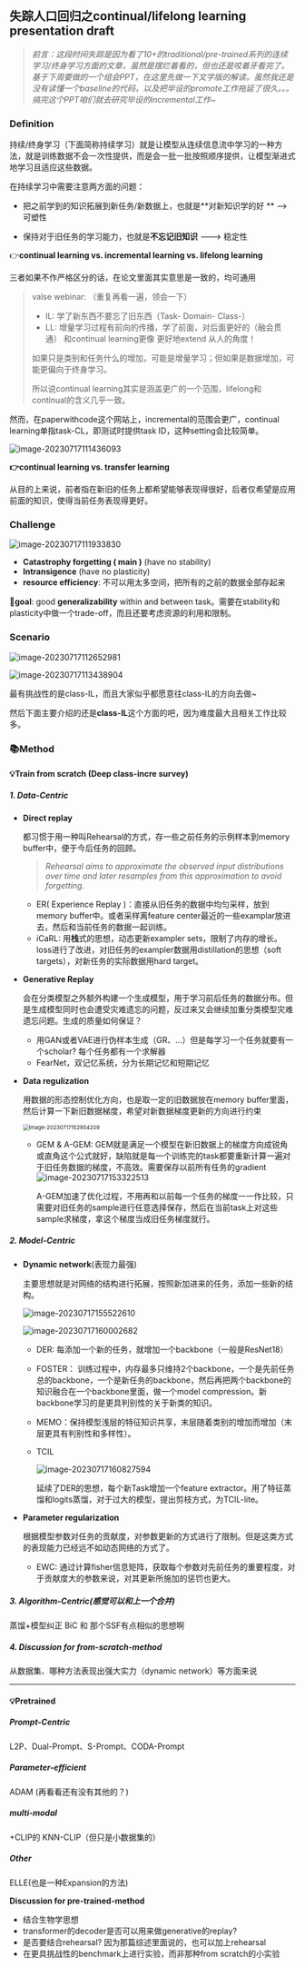 ## 失踪人口回归之continual/lifelong learning presentation draft



> *前言：这段时间失踪是因为看了10+的traditional/pre-trained系列的连续学习/终身学习方面的文章，虽然是摆烂着看的，但也还是咬着牙看完了。基于下周要做的一个组会PPT，在这里先做一下文字版的解读。虽然我还是没有读懂一个baseline的代码，以及把毕设的promote工作拖延了很久。。。 搞完这个PPT咱们就去研究毕设的incremental工作~*



### Definition

持续/终身学习（下面简称持续学习）就是让模型从连续信息流中学习的一种方法，就是训练数据不会一次性提供，而是会一批一批按照顺序提供，让模型渐进式地学习且适应这些数据。

在持续学习中需要注意两方面的问题：

- 把之前学到的知识拓展到新任务/新数据上，也就是**对新知识学的好 **  --> 可塑性

- 保持对于旧任务的学习能力，也就是**不忘记旧知识**    ---> 稳定性

  

👉**continual learning vs. incremental learning vs. lifelong learning**

三者如果不作严格区分的话，在论文里面其实意思是一致的，均可通用

> valse webinar: （重复再看一遍，领会一下）
>
> - IL: 学了新东西不要忘了旧东西（Task- Domain- Class-）
> - LL: 增量学习过程有前向的传播，学了前面，对后面更好的（融会贯通）  和continual learning更像  更好地extend   从人的角度！ 
>
> 如果只是类别和任务什么的增加，可能是增量学习；但如果是数据增加，可能更偏向于终身学习。
>
> 所以说continual learning其实是涵盖更广的一个范围，lifelong和continual的含义几乎一致。

然而，在paperwithcode这个网站上，incremental的范围会更广，continual learning单指task-CL，即测试时提供task ID，这种setting会比较简单。

![image-20230717111436093](assets/image-20230717111436093.png)



**👉continual learning vs. transfer learning**

从目的上来说，前者指在新旧的任务上都希望能够表现得很好，后者仅希望是应用前面的知识，使得当前任务表现得更好。



### Challenge

![image-20230717111933830](assets/image-20230717111933830.png)

- **Catastrophy forgetting ( main )** (have no stability)
- **Intransigence** (have no plasticity)
- **resource efficiency**: 不可以用太多空间，把所有的之前的数据全部存起来



🎯**goal**: good **generalizability** within and between task。需要在stability和plasticity中做一个trade-off，而且还要考虑资源的利用和限制。



### Scenario

![image-20230717112652981](assets/image-20230717112652981.png)

![image-20230717113438904](assets/image-20230717113438904.png)

最有挑战性的是class-IL，而且大家似乎都愿意往class-IL的方向去做~ 

然后下面主要介绍的还是**class-IL**这个方面的吧，因为难度最大且相关工作比较多。



### 📚Method

#### 💡Train from scratch (Deep class-incre survey)

##### 1. Data-Centric

- **Direct replay**

  都习惯于用一种叫Rehearsal的方式，存一些之前任务的示例样本到memory buffer中，便于今后任务的回顾。

  > *Rehearsal aims to approximate the observed input distributions over time and later resamples from this approximation to avoid forgetting.*

  - ER( Experience Replay )：直接从旧任务的数据中均匀采样，放到memory buffer中。或者采样离feature center最近的一些examplar放进去，然后和当前任务的数据一起训练。
  - iCaRL: 用**栈**式的思想，动态更新exampler sets，限制了内存的增长。loss进行了改进，对旧任务的exampler数据用distillation的思想（soft targets），对新任务的实际数据用hard target。

- **Generative Replay**

  会在分类模型之外额外构建一个生成模型，用于学习前后任务的数据分布。但是生成模型同时也会遭受灾难遗忘的问题，反过来又会继续加重分类模型灾难遗忘问题。生成的质量如何保证？

  - 用GAN或者VAE进行伪样本生成（GR、...）但是每学习一个任务就要有一个scholar? 每个任务都有一个求解器
  - FearNet，双记忆系统，分为长期记忆和短期记忆

- **Data regulization**

  用数据的形态控制优化方向，也是取一定的旧数据放在memory buffer里面，然后计算一下新旧数据梯度，希望对新数据梯度更新的方向进行约束

  <img src="assets/image-20230717152954209.png" alt="image-20230717152954209" style="zoom:67%;" />

  - GEM & A-GEM: GEM就是满足一个模型在新旧数据上的梯度方向成锐角或直角这个公式就好，缺陷就是每一个训练完的task都要重新计算一遍对于旧任务数据的梯度，不高效。需要保存以前所有任务的gradient![image-20230717153322513](assets/image-20230717153322513.png)

    A-GEM加速了优化过程，不用再和以前每一个任务的梯度一一作比较，只需要对旧任务的sample进行任意选择保存，然后在当前task上对这些sample求梯度，拿这个梯度当成旧任务梯度就行。

##### 2. Model-Centric

- **Dynamic network**(表现力最强)

  主要思想就是对网络的结构进行拓展，按照新加进来的任务，添加一些新的结构。

  ![image-20230717155522610](assets/image-20230717155522610.png)

  ![image-20230717160002682](assets/image-20230717160002682.png)

  - DER: 每添加一个新的任务，就增加一个backbone（一般是ResNet18）

  - FOSTER： 训练过程中，内存最多只维持2个backbone，一个是先前任务总的backbone，一个是新任务的backbone，然后再把两个backbone的知识融合在一个backbone里面，做一个model compression。新backbone学习的是更具判别性的关于新类的知识。

  - MEMO：保持模型浅层的特征知识共享，末层随着类别的增加而增加（末层更具有判别性和多样性）。

  - TCIL

    ![image-20230717160827594](assets/image-20230717160827594.png)

    延续了DER的思想，每个新Task增加一个feature extractor。用了特征蒸馏和logits蒸馏，对于过大的模型，提出剪枝方式，为TCIL-lite。

- **Parameter regularization**

  根据模型参数对任务的贡献度，对参数更新的方式进行了限制。但是这类方式的表现能力已经远不如动态网络的方式了。

  - EWC: 通过计算fisher信息矩阵，获取每个参数对先前任务的重要程度，对于贡献度大的参数来说，对其更新所施加的惩罚也更大。

##### 3. Algorithm-Centric(感觉可以和上一个合并)

蒸馏+模型纠正   BiC 和 那个SSF有点相似的思想啊

##### 4. Discussion for from-scratch-method

从数据集、哪种方法表现出强大实力（dynamic network）等方面来说

------

#### 💡Pretrained

##### Prompt-Centric

L2P、Dual-Prompt、S-Prompt、CODA-Prompt

##### Parameter-efficient

ADAM (再看看还有没有其他的？)

##### multi-modal

+CLIP的  KNN-CLIP（但只是小数据集的）

##### Other

ELLE(也是一种Expansion的方法)

**Discussion for pre-trained-method**

- 结合生物学思想
- transformer的decoder是否可以用来做generative的replay?
- 是否要结合rehearsal? 因为那篇综述里面说的，也可以加上rehearsal
- 在更具挑战性的benchmark上进行实验，而非那种from scratch的小实验